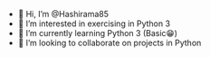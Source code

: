 - 👋 Hi, I’m @Hashirama85
- 👀 I’m interested in exercising in Python 3
- 🌱 I’m currently learning Python 3 (Basic😁) 
- 💞️ I’m looking to collaborate on projects in Python
